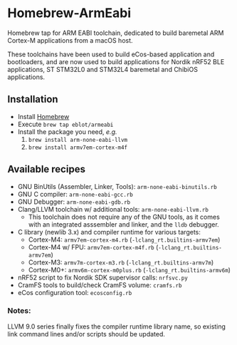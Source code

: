 # Homebrew-ArmEabi

Homebrew tap for ARM EABI toolchain, dedicated to build baremetal ARM Cortex-M
applications from a macOS host.

These toolchains have been used to build eCos-based application and bootloaders,
and are now used to build applications for Nordik nRF52 BLE applications,
ST STM32L0 and STM32L4 baremetal and ChibiOS applications.

## Installation

 * Install [Homebrew](https://brew.sh)
 * Execute `brew tap eblot/armeabi`
 * Install the package you need, *e.g.*
   1. `brew install arm-none-eabi-llvm`
   2. `brew install armv7em-cortex-m4f`

## Available recipes

 * GNU BinUtils (Assembler, Linker, Tools): `arm-none-eabi-binutils.rb`
 * GNU C compiler: `arm-none-eabi-gcc.rb`
 * GNU Debugger: `arm-none-eabi-gdb.rb`
 * Clang/LLVM toolchain w/ additional tools: `arm-none-eabi-llvm.rb`
   * This toolchain does not require any of the GNU tools, as it comes with
     an integrated asssembler and linker, and the `lldb` debugger.
 * C library (newlib 3.x) and compiler runtime for various targets:
    * Cortex-M4: `armv7em-cortex-m4.rb` (`-lclang_rt.builtins-armv7em`)
    * Cortex-M4 w/ FPU: `armv7em-cortex-m4f.rb` (`-lclang_rt.builtins-armv7em`)
    * Cortex-M3: `armv7m-cortex-m3.rb` (`-lclang_rt.builtins-armv7m`)
    * Cortex-M0+: `armv6m-cortex-m0plus.rb` (`-lclang_rt.builtins-armv6m`)
 * nRF52 script to fix Nordik SDK supervisor calls: `nrfsvc.py`
 * CramFS tools to build/check CramFS volume: `cramfs.rb`
 * eCos configuration tool: `ecosconfig.rb`

### Notes:

 LLVM 9.0 series finally fixes the compiler runtime library name, so existing
 link command lines and/or scripts should be updated.
